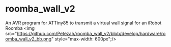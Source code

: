 # roomba_wall_v2
An AVR program for ATTiny85 to transmit a virtual wall signal for an iRobot Roomba
<img src="https://github.com/Petezah/roomba_wall_v2/blob/develop/hardware/roomba_wall_v2_bb.png" style="max-width: 600px";/>
